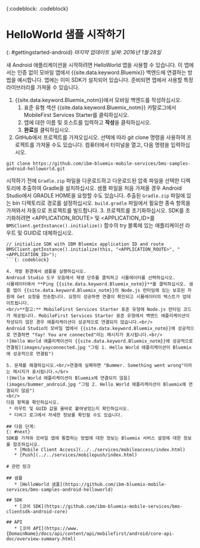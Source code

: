 <!-- Attribute definitions -->
{:codeblock: .codeblock}

# HelloWorld 샘플 시작하기
{: #gettingstarted-android}
*마지막 업데이트 날짜: 2016년 1월 28일*  

새 Android 애플리케이션을 시작하려면 HelloWorld 앱을 사용할 수 있습니다. 이 앱에서는 인증 없이 모바일 앱에서 {{site.data.keyword.Bluemix}} 백엔드에 연결하는 방법을 예시합니다. 앱에는 이미 SDK가 설치되어 있습니다. 준비되면 앱에서 사용할 특정 라이브러리를 가져올 수 있습니다. 

1. {{site.data.keyword.Bluemix_notm}}에서 모바일 백엔드를 작성하십시오. 
    1. 표준 유형 섹션 {{site.data.keyword.Bluemix_notm}} 카탈로그에서 MobileFirst Services Starter를 클릭하십시오.
    2. 앱에 대한 이름 및 호스트를 입력하고 **작성**을 클릭하십시오.
    3. **완료**를 클릭하십시오.
2. GitHub에서 프로젝트를 가져오십시오. 선택에 따라 git clone 명령을 사용하여 프로젝트를 가져올 수도 있습니다. 컴퓨터에서 터미널을 열고, 다음 명령을 입력하십시오.
```
git clone https://github.com/ibm-bluemix-mobile-services/bms-samples-android-helloworld.git
```
시작하기 전에 `Gradle.zip` 파일을 다운로드하고 다운로드된 압축 파일을 선택한 디렉토리에 추출하여 Gradle을 설치하십시오. 샘플 파일을 처음 가져올 경우 Android Studio에서 GRADLE HOME을 요청할 수도 있습니다. 추출된 `Gradle.zip` 파일에 있는 bin 디렉토리로 경로를 설정하십시오. `build.gradle` 파일에서 필요한 종속 항목을 가져와서 자동으로 프로젝트를 빌드합니다.
3. 프로젝트를 초기화하십시오.
SDK를 초기화하려면 &lt;APPLICATION_ROUTE&gt; 및 &lt;APPLICATION_ID&gt;를 `BMSClient.getInstance().initialize()` 함수의 try 블록에 있는 애플리케이션 라우트 및 GUID로 대체하십시오.
```
// initialize SDK with IBM Bluemix application ID and route
BMSClient.getInstance().initialize(this, "<APPLICATION_ROUTE>", "<APPLICATION_ID>");
```{: codeblock}

4. 개발 환경에서 샘플을 실행하십시오.
Android Studio 도구 모음에서 재생 단추를 클릭하고 시뮬레이터를 선택하십시오.
시뮬레이터에서 **Ping {{site.data.keyword.Bluemix_notm}}**를 클릭하십시오. 샘플 앱이 {{site.data.keyword.Bluemix_notm}}의 Node.js 런타임에 있는 보호된 자원에 Get 요청을 전송합니다. 요청이 성공하면 연결이 확인되고 시뮬레이터의 텍스트가 업데이트됩니다. 
<br/>**참고:** MobileFirst Services Starter 표준 유형에 Node.js 런타임 코드가 제공됩니다. MobileFirst Services Starter 표준 유형에서 백엔드 애플리케이션이 작성되지 않은 경우 애플리케이션이 성공적으로 연결되지 않습니다.<br/>
Android Studio의 모바일 앱에서 {{site.data.keyword.Bluemix_notm}}에 성공적으로 연결하면 "Yay! You are connected"라는 메시지가 표시됩니다.<br/>
![Hello World 애플리케이션이 {{site.data.keyword.Bluemix_notm}}에 성공적으로 연결됨](images/yayconnected.jpg "그림 1. Hello World 애플리케이션이 Bluemix에 성공적으로 연결됨")

5. 문제를 해결하십시오.<br/>연결에 실패하면 "Bummer. Something went wrong"이라는 메시지가 표시됩니다.</br>
![Hello World 애플리케이션이 Bluemix에 연결되지 않음](images/bummer_android.jpg "그림 2. Hello World 애플리케이션이 Bluemix에 연결되지 않음")
<br/>
다음 항목을 확인하십시오.
 * 라우트 및 GUID 값을 올바로 붙여넣었는지 확인하십시오. 
 * 디버그 로그에서 자세한 정보를 확인할 수도 있습니다. 

## 다음 단계: 
{: #next}
SDK를 가져와 모바일 앱에 통합하는 방법에 대한 정보는 Bluemix 서비스 설정에 대한 정보를 참조하십시오.
   * [Mobile Client Access](../../services/mobileaccess/index.html)
   * [Push](../../services/mobilepush/index.html)

# 관련 링크

## 샘플
   * [HelloWorld 샘플](https://github.com/ibm-bluemix-mobile-services/bms-samples-android-helloworld)

## SDK
   * [코어 SDK](https://github.com/ibm-bluemix-mobile-services/bms-clientsdk-android-core)

## API
   * [코어 API](https://www.{DomainName}/docs/api/content/api/mobilefirst/android/core-api-doc/overview-summary.html)
